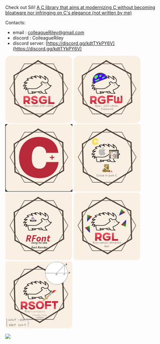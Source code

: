 Check out Sili! [A C library that aims at modernizing C without becoming bloatware nor infringing on C's elegance (not written by me)](https://github.com/EimaMei/sili)

Contacts:

- email : colleagueRiley@gmail.com
- discord : ColleagueRiley
- discord server: [https://discord.gg/kdtTYkPY6V](https://discord.gg/kdtTYkPY6V)

[![AltText](https://github.com/ColleagueRiley/ColleagueRiley/blob/main/rsgl.png?raw=true)](https://github.com/ColleagueRiley/RSGL)
[![AltText](https://github.com/ColleagueRiley/ColleagueRiley/blob/main/rgfw.png?raw=true)](https://github.com/ColleagueRiley/RGFW)
[![AltText](https://github.com/ColleagueRiley/ColleagueRiley/blob/main/cplus.png?raw=true)](https://github.com/ColleagueRiley/c-plus)
[![AltText](https://github.com/ColleagueRiley/ColleagueRiley/blob/main/silicon-h.png?raw=true)](https://github.com/eimamei/silicon)
[![AltText](https://github.com/ColleagueRiley/ColleagueRiley/blob/main/rfont.png?raw=true)](https://github.com/ColleagueRiley/RFont)
[![AltText](https://github.com/ColleagueRiley/ColleagueRiley/blob/main/rgl.png?raw=true)](https://github.com/ColleagueRiley/RGL)
[![AltText](https://github.com/ColleagueRiley/ColleagueRiley/blob/main/RSoft_logo.png?raw=true)](https://github.com/ColleagueRiley/RSoft)

![](https://komarev.com/ghpvc/?username=ColleagueRiley&style=flat-square)
